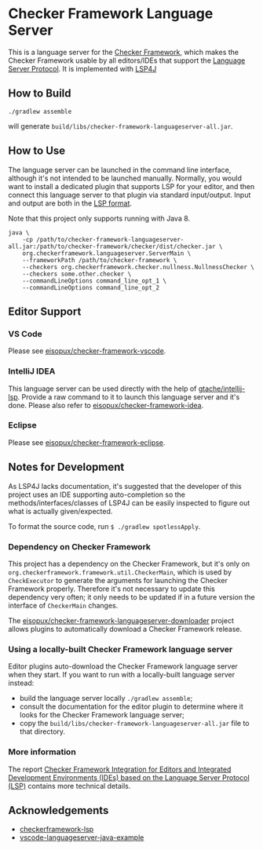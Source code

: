 # Checker Framework Language Server

This is a language server for the [Checker
Framework](https://github.com/typetools/checker-framework), which makes the
Checker Framework usable by all editors/IDEs that support the [Language Server
Protocol](https://microsoft.github.io/language-server-protocol/). It is
implemented with [LSP4J](https://github.com/eclipse/lsp4j)


## How to Build

```shell
./gradlew assemble
```

will generate `build/libs/checker-framework-languageserver-all.jar`.


## How to Use

The language server can be launched in the command line interface, although it's
not intended to be launched manually. Normally, you would want to install a
dedicated plugin that supports LSP for your editor, and then connect this
language server to that plugin via standard input/output. Input and output are
both in the [LSP
format](https://microsoft.github.io//language-server-protocol/specifications/specification-3-14/).

Note that this project only supports running with Java 8.

```shell
java \
    -cp /path/to/checker-framework-languageserver-all.jar:/path/to/checker-framework/checker/dist/checker.jar \
    org.checkerframework.languageserver.ServerMain \
    --frameworkPath /path/to/checker-framework \
    --checkers org.checkerframework.checker.nullness.NullnessChecker \
    --checkers some.other.checker \
    --commandLineOptions command_line_opt_1 \
    --commandLineOptions command_line_opt_2
```

## Editor Support

### VS Code

Please see
[eisopux/checker-framework-vscode](https://github.com/eisopux/checker-framework-vscode).

### IntelliJ IDEA

This language server can be used directly with the help of
[gtache/intellij-lsp](https://github.com/gtache/intellij-lsp). Provide a raw
command to it to launch this language server and it's done. Please also refer to
[eisopux/checker-framework-idea](https://github.com/eisopux/checker-framework-idea).

### Eclipse

Please see
[eisopux/checker-framework-eclipse](https://github.com/eisopux/checker-framework-eclipse).


## Notes for Development

As LSP4J lacks documentation, it's suggested that the developer of this project
uses an IDE supporting auto-completion so the methods/interfaces/classes of
LSP4J can be easily inspected to figure out what is actually given/expected.

To format the source code, run `$ ./gradlew spotlessApply`.

### Dependency on Checker Framework

This project has a dependency on the Checker Framework, but it's only
on `org.checkerframework.framework.util.CheckerMain`, which is used by
`CheckExecutor` to generate the arguments for launching the Checker Framework
properly. Therefore it's not necessary to update this dependency very often; it
only needs to be updated if in a future version the interface of `CheckerMain`
changes.

The
[eisopux/checker-framework-languageserver-downloader](https://github.com/eisopux/checker-framework-languageserver-downloader)
project allows plugins to automatically download a Checker Framework release.

### Using a locally-built Checker Framework language server

Editor plugins auto-download the Checker Framework language server when they start.
If you want to run with a locally-built language server instead:
- build the language server locally `./gradlew assemble`;
- consult the documentation for the editor plugin to determine where it looks
  for the Checker Framework language server;
- copy the `build/libs/checker-framework-languageserver-all.jar` file to that
  directory.

### More information

The report [Checker Framework Integration for Editors and Integrated Development Environments (IDEs) based on the
Language Server Protocol (LSP)](https://github.com/eisopux/checker-framework-languageserver/blob/master/manual/main.tex)
contains more technical details.


## Acknowledgements

- [checkerframework-lsp](https://github.com/adamyy/checkerframework-lsp)
- [vscode-languageserver-java-example](https://github.com/adamvoss/vscode-languageserver-java-example)
